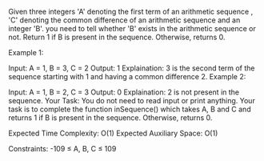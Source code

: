 Given three integers  'A' denoting the first term of an arithmetic sequence , 'C' denoting the common difference of an arithmetic sequence and an integer 'B'. you need to tell whether 'B' exists in the arithmetic sequence or not. Return 1 if B is present in the sequence. Otherwise, returns 0.

Example 1:

Input: A = 1, B = 3, C = 2
Output: 1
Explaination: 3 is the second term of the 
sequence starting with 1 and having a common 
difference 2.
Example 2:

Input: A = 1, B = 2, C = 3
Output: 0
Explaination: 2 is not present in the sequence.
Your Task:
You do not need to read input or print anything. Your task is to complete the function inSequence() which takes A, B and C and returns 1 if B is present in the sequence. Otherwise, returns 0.

Expected Time Complexity: O(1)
Expected Auxiliary Space: O(1)

Constraints:
-109 ≤ A, B, C ≤ 109  
